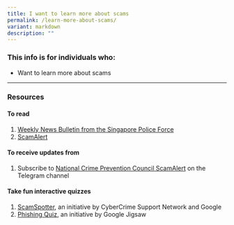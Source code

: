 ```yaml
---
title: I want to learn more about scams
permalink: /learn-more-about-scams/
variant: markdown
description: ""
---
```

### This info is for individuals who:  
* Want to learn more about scams

<hr>

### Resources
#### To read
1. [Weekly News Bulletin from the Singapore Police Force](https://www.police.gov.sg/Media-Room/Scams-Bulletin)
2. [ScamAlert](https://www.scamalert.sg/)


#### To receive updates from
1. Subscribe to  [National Crime Prevention Council ScamAlert](https://t.me/ncpcscamalert) on the Telegram channel



#### Take fun interactive quizzes
1. [ScamSpotter](https://scamspotter.org/quiz/), an initiative by CyberCrime Support Network and Google
2. [Phishing Quiz](https://phishingquiz.withgoogle.com/?hl=en-GB), an initiative by Google Jigsaw